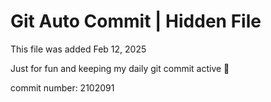 # Git Auto Commit | Hidden File

This file was added Feb 12, 2025

Just for fun and keeping my daily git commit active 🤪

commit number: 2102091
